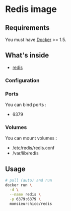 # Redis image

## Requirements

You must have [Docker](https://www.docker.com/) >= 1.5.

## What's inside

* [redis](http://redis.io/download)

### Configuration

### Ports

You can bind ports :

* 6379

### Volumes

You can mount volumes :

* /etc/redis/redis.conf
* /var/lib/redis

## Usage

```bash
# pull (auto) and run
docker run \
  -d \
  --name redis \
  -p 6379:6379 \
  monsieurchico/redis
```